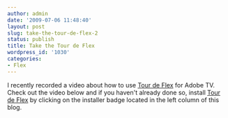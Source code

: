 ```yaml
---
author: admin
date: '2009-07-06 11:48:40'
layout: post
slug: take-the-tour-de-flex-2
status: publish
title: Take the Tour de Flex
wordpress_id: '1030'
categories:
- Flex
---
```


I recently recorded a video about how to use [Tour de
Flex](http://flex.org/tour) for Adobe TV. Check out the video below and if you
haven't already done so, install [Tour de Flex](http://flex.org/tour) by
clicking on the installer badge located in the left column of this blog.

